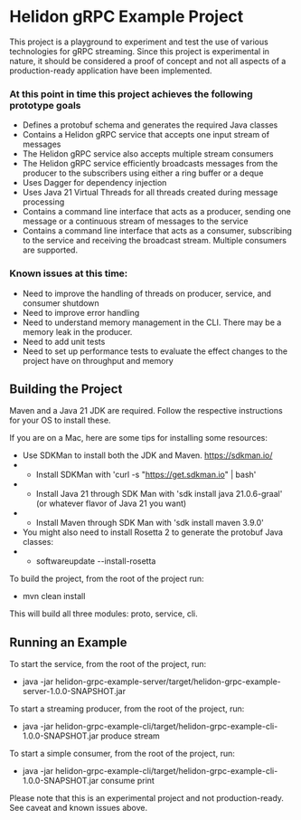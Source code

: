 # Helidon gRPC Example Project

This project is a playground to experiment and test the use of various technologies 
 for gRPC streaming.  Since this project is experimental in nature, it should be considered 
a proof of concept and not all aspects of a production-ready application have been implemented.

### At this point in time this project achieves the following prototype goals

 - Defines a protobuf schema and generates the required Java classes
 - Contains a Helidon gRPC service that accepts one input stream of messages
 - The Helidon gRPC service also accepts multiple stream consumers
 - The Helidon gRPC service efficiently broadcasts messages from the producer to the subscribers using either a ring buffer or a deque
 - Uses Dagger for dependency injection
 - Uses Java 21 Virtual Threads for all threads created during message processing
 - Contains a command line interface that acts as a producer, sending one message or a continuous stream of messages to the service
 - Contains a command line interface that acts as a consumer, subscribing to the service and receiving the broadcast stream. Multiple consumers are supported.

### Known issues at this time:
 - Need to improve the handling of threads on producer, service, and consumer shutdown
 - Need to improve error handling
 - Need to understand memory management in the CLI.  There may be a memory leak in the producer.
 - Need to add unit tests
 - Need to set up performance tests to evaluate the effect changes to the project have on throughput and memory

## Building the Project

Maven and a Java 21 JDK are required. Follow the respective instructions for your OS to
install these.

If you are on a Mac, here are some tips for installing some resources:
 - Use SDKMan to install both the JDK and Maven. https://sdkman.io/
 - - Install SDKMan with 'curl -s "https://get.sdkman.io" | bash'
 - - Install Java 21 through SDK Man with 'sdk install java 21.0.6-graal' (or whatever flavor of Java 21 you want)
 - - Install Maven through SDK Man with 'sdk install maven 3.9.0'
 - You might also need to install Rosetta 2 to generate the protobuf Java classes:
 - - softwareupdate --install-rosetta

To build the project, from the root of the project run:
 - mvn clean install

This will build all three modules: proto, service, cli.

## Running an Example

To start the service, from the root of the project, run:
 - java -jar helidon-grpc-example-server/target/helidon-grpc-example-server-1.0.0-SNAPSHOT.jar


To start a streaming producer, from the root of the project, run:
 - java -jar helidon-grpc-example-cli/target/helidon-grpc-example-cli-1.0.0-SNAPSHOT.jar produce stream


To start a simple consumer, from the root of the project, run:
 - java -jar helidon-grpc-example-cli/target/helidon-grpc-example-cli-1.0.0-SNAPSHOT.jar consume print

Please note that this is an experimental project and not production-ready.  See caveat and known issues above.



